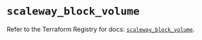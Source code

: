 # `scaleway_block_volume`

Refer to the Terraform Registry for docs: [`scaleway_block_volume`](https://registry.terraform.io/providers/scaleway/scaleway/2.49.0/docs/resources/block_volume).
